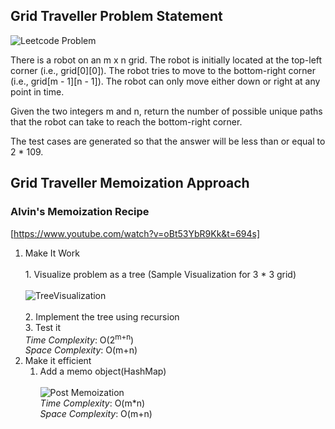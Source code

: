 ## Grid Traveller Problem Statement
![Leetcode Problem](https://leetcode.com/problems/unique-paths/)<br/>

There is a robot on an m x n grid. The robot is initially located at the top-left corner (i.e., grid[0][0]). The robot tries to move to the bottom-right corner (i.e., grid[m - 1][n - 1]). The robot can only move either down or right at any point in time.

Given the two integers m and n, return the number of possible unique paths that the robot can take to reach the bottom-right corner.

The test cases are generated so that the answer will be less than or equal to 2 * 109.

## Grid Traveller Memoization Approach

### Alvin's Memoization Recipe
[https://www.youtube.com/watch?v=oBt53YbR9Kk&t=694s]

 1. Make It Work<br/>
    <br/>1. Visualize problem as a tree
       (Sample Visualization for 3 * 3 grid)<br/>
       <br/>![TreeVisualization](../../../../../Desktop/Screenshot%202022-09-13%20at%2012.47.03%20PM.png)<br/>
    <br/>2. Implement the tree using recursion  
         3. Test it<br/>
    *Time Complexity*: O(2<sup>m+n</sup>)
    <br/>*Space Complexity*: O(m+n)
 2. Make it efficient
    1. Add a memo object(HashMap)</br>
    <br/>![Post Memoization](../../../../../Desktop/Screenshot%202022-09-13%20at%201.04.15%20PM.png)
       <br/>*Time Complexity*: O(m*n)
       <br/>*Space Complexity*: O(m+n)